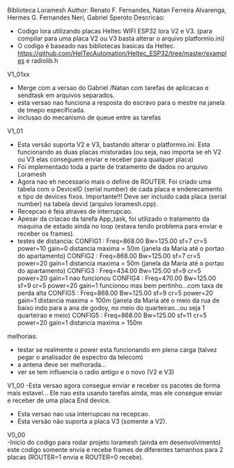 Biblioteca Loramesh
Author: Renato F. Fernandes, Natan Ferreira Alvarenga, Hermes G. Fernandes Neri, Gabriel Speroto
Descricao:  
   - Codigo lora utilizando placas Heltec WIFI ESP32 lora V2 e V3. 
    (para compilar para uma placa V2 ou V3 basta alterar o arquivo platformio.ini)
   - O codigo é baseado nas bibliotecas basicas da Heltec.
   https://github.com/HelTecAutomation/Heltec_ESP32/tree/master/examples
   e radiolib.h 

V1_01xx
   - Merge com a versao do Gabriel /Natan com tarefas de aplicacao e sendtask em arquivos separados.
   - esta versao nao funciona a resposta do escravo para o mestre na janela de tmepo especificada.
   - inclusao do mecanismo de queue entre as tarefas


V1_01
   - Esta versão suporta V2 e V3, bastando alterar o platformio.ini. Esta funcionando as duas placas misturadas (ou seja, nao importa se eh V2 ou V3 elas conseguem enviar e receber para qualquer placa)
   - Foi implementado toda a parte de tratamento de dados no arquivo Loramesh
   - Agora nao eh necessario mais o define de ROUTER. Foi criado uma tabela com o DeviceID (serial number) de cada placa e enderecamento e tipo de devices fixos. 
     Importante!!! Deve ser incluido cada placa (serial number) na tabela devid (arquivo loramesh.cpp).
   - Recepcao é feia atraves de interrupcao. 
   - Apesar da criacao da tarefa App_task, foi utilizado o tratamento da maquina de estado ainda no loop (estava tendo problema para enviar e receber os frames).
   - testes de distancia:
   CONFIG1 : Freq=868.00 Bw=125.00 sf=7 cr=5 power=10 gain=0
   distancia maxima = 50m (janela da Maria até o portao do apartamento)
   CONFIG2 : Freq=868.00 Bw=125.00 sf=7 cr=5 power=20 gain=1
   distancia maxima = 50m (janela da Maria até o portao do apartamento)
   CONFIG3 : Freq=434.00 Bw=125.00 sf=9 cr=5 power=20 gain=1
   nao funcionou
   CONFIG4 : Freq=470.00 Bw=125.00 sf=9 cr=5 power=20 gain=1
   funcionou mas bem pertinho...com taxa de perda alta
   CONFIG5 : Freq=868.00 Bw=125.00 sf=9 cr=5 power=20 gain=1
   distancia maxima = 100m (janela da Maria até o meio da rua de baixo indo para a ana de godoy, no meio do quarteirao...ou seja 1 quarteirao e meio)
   CONFIG5 : Freq=868.00 Bw=125.00 sf=11 cr=5 power=20 gain=1
   distancia maxima = 150m
   
   melhorias:
   - testar se realmente o power esta funcionando em plena carga (talvez pegar o analisador de espectro da telecom)
   - a antena deve ser melhorada...
   - ver se tem influencia o radio antigo e o novo (V2 e V3)

V1_00
   -Esta versao agora consegue enviar e receber os pacotes de forma mais estavel...
   Ele nao esta usando tarefas ainda, mas ele consegue enviar e receber de uma placa End device. 
   - Esta versao nao usa interrupcao na recepcao.
   - Esta versão não suporta a placa V3 (somente a V2).

V0_00   
   -Inicio do codigo para rodar projeto loramesh (ainda em desenvolvimento)
   este codigo somente envia e recebe frames de diferentes tamanhos para 2 placas (ROUTER=1 envia e ROUTER=0 recebe).

   
